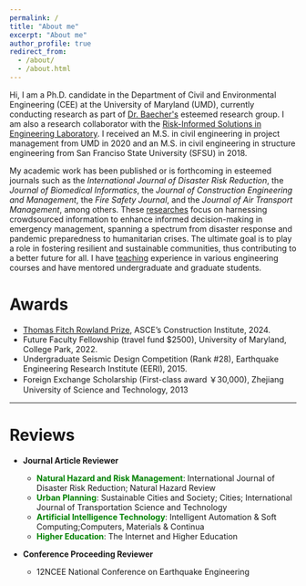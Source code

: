 ```yaml
---
permalink: /
title: "About me"
excerpt: "About me"
author_profile: true
redirect_from: 
  - /about/
  - /about.html
---
```


Hi, I am a Ph.D. candidate in the Department of Civil and Environmental Engineering (CEE) at the University of Maryland (UMD), currently conducting research as part of [Dr. Baecher's](https://cee.umd.edu/clark/faculty/244/Gregory-B-Baecher) esteemed research group. I am also a research collaborator with the [Risk-Informed Solutions in Engineering Laboratory](https://riselab.umd.edu/). I received an M.S. in civil engineering in project management from UMD in 2020 and an M.S. in civil engineering in structure engineering from San Franciso State University (SFSU) in 2018. 

My academic work has been published or is forthcoming in esteemed journals such as the *International Journal of Disaster Risk Reduction*, the *Journal of Biomedical Informatics*, the *Journal of Construction Engineering and Management*, the *Fire Safety Journal*, and the *Journal of Air Transport Management*, among others. These [researches](research) focus on harnessing crowdsourced information to enhance informed decision-making in emergency management, spanning a spectrum from disaster response and pandemic preparedness to humanitarian crises. The ultimate goal is to play a role in fostering resilient and sustainable communities, thus contributing to a better future for all. I have [teaching](teaching) experience in various engineering courses and have mentored undergraduate and graduate students. 


Awards
======
* [Thomas Fitch Rowland Prize](https://www-asce-org.proxy-um.researchport.umd.edu/career-growth/awards-and-honors/thomas-fitch-rowland-prize), ASCE’s Construction Institute, 2024.
* Future Faculty Fellowship (travel fund $2500), University of Maryland, College Park, 2022.
* Undergraduate Seismic Design Competition (Rank #28), Earthquake Engineering Research Institute (EERI), 2015.
* Foreign Exchange Scholarship (First-class award ￥30,000), Zhejiang University of Science and Technology, 2013

***

Reviews
======
* **Journal Article Reviewer**
  * <span style="color: green">**Natural Hazard and Risk Management**</span>: International Journal of Disaster Risk Reduction; Natural Hazard Review
  * <span style="color: green">**Urban Planning**</span>: Sustainable Cities and Society; Cities; International Journal of Transportation Science and Technology
  * <span style="color: green">**Artificial Intelligence Technology**</span>: Intelligent Automation & Soft Computing;Computers, Materials & Continua
  * <span style="color: green">**Higher Education**</span>: The Internet and Higher Education
    
* **Conference Proceeding Reviewer**
  * 12NCEE National Conference on Earthquake Engineering
    





